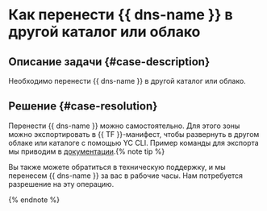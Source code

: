 # Как перенести {{ dns-name }} в другой каталог или облако


## Описание задачи {#case-description}

Необходимо перенести {{ dns-name }} в другой каталог или облако.

## Решение {#case-resolution}

Перенести {{ dns-name }} можно самостоятельно. Для этого зоны можно экспортировать в {{ TF }}-манифест, чтобы развернуть в другом облаке или каталоге с помощью YC CLI. Пример команды для экспорта мы приводим в [документации](../../../cli/cli-ref/managed-services/dns/bind-file/migrate-to-terraform).
​
{% note tip %}

Вы также можете обратиться в техническую поддержку, и мы перенесем {{ dns-name }} за вас в рабочие часы. Нам потребуется разрешение на эту операцию.

{% endnote %}